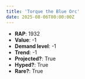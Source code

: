 ```yaml
---
title: 'Torque the Blue Orc'
date: 2025-08-06T00:00:00Z
---
```

- **RAP**: 1932
- **Value**: -1
- **Demand level**: -1
- **Trend**: -1
- **Projected?**: True
- **Hyped?**: True
- **Rare?**: True
